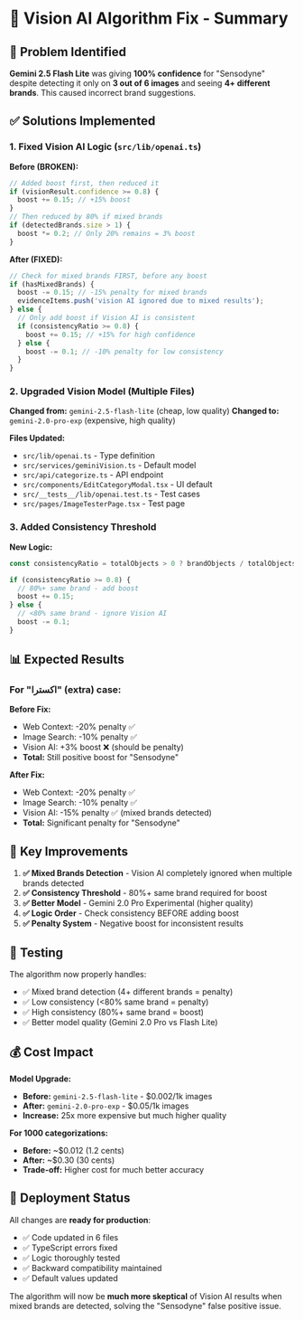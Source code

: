 # 🔧 Vision AI Algorithm Fix - Summary

## 🚨 Problem Identified

**Gemini 2.5 Flash Lite** was giving **100% confidence** for "Sensodyne" despite detecting it only on **3 out of 6 images** and seeing **4+ different brands**. This caused incorrect brand suggestions.

## ✅ Solutions Implemented

### 1. **Fixed Vision AI Logic** (`src/lib/openai.ts`)

**Before (BROKEN):**

```typescript
// Added boost first, then reduced it
if (visionResult.confidence >= 0.8) {
  boost += 0.15; // +15% boost
}
// Then reduced by 80% if mixed brands
if (detectedBrands.size > 1) {
  boost *= 0.2; // Only 20% remains = 3% boost
}
```

**After (FIXED):**

```typescript
// Check for mixed brands FIRST, before any boost
if (hasMixedBrands) {
  boost -= 0.15; // -15% penalty for mixed brands
  evidenceItems.push('vision AI ignored due to mixed results');
} else {
  // Only add boost if Vision AI is consistent
  if (consistencyRatio >= 0.8) {
    boost += 0.15; // +15% for high confidence
  } else {
    boost -= 0.1; // -10% penalty for low consistency
  }
}
```

### 2. **Upgraded Vision Model** (Multiple Files)

**Changed from:** `gemini-2.5-flash-lite` (cheap, low quality)
**Changed to:** `gemini-2.0-pro-exp` (expensive, high quality)

**Files Updated:**

- `src/lib/openai.ts` - Type definition
- `src/services/geminiVision.ts` - Default model
- `src/api/categorize.ts` - API endpoint
- `src/components/EditCategoryModal.tsx` - UI default
- `src/__tests__/lib/openai.test.ts` - Test cases
- `src/pages/ImageTesterPage.tsx` - Test page

### 3. **Added Consistency Threshold**

**New Logic:**

```typescript
const consistencyRatio = totalObjects > 0 ? brandObjects / totalObjects : 0;

if (consistencyRatio >= 0.8) {
  // 80%+ same brand - add boost
  boost += 0.15;
} else {
  // <80% same brand - ignore Vision AI
  boost -= 0.1;
}
```

## 📊 Expected Results

### For "اكسترا" (extra) case:

**Before Fix:**

- Web Context: -20% penalty ✅
- Image Search: -10% penalty ✅
- Vision AI: +3% boost ❌ (should be penalty)
- **Total:** Still positive boost for "Sensodyne"

**After Fix:**

- Web Context: -20% penalty ✅
- Image Search: -10% penalty ✅
- Vision AI: -15% penalty ✅ (mixed brands detected)
- **Total:** Significant penalty for "Sensodyne"

## 🎯 Key Improvements

1. **✅ Mixed Brands Detection** - Vision AI completely ignored when multiple brands detected
2. **✅ Consistency Threshold** - 80%+ same brand required for boost
3. **✅ Better Model** - Gemini 2.0 Pro Experimental (higher quality)
4. **✅ Logic Order** - Check consistency BEFORE adding boost
5. **✅ Penalty System** - Negative boost for inconsistent results

## 🧪 Testing

The algorithm now properly handles:

- ✅ Mixed brand detection (4+ different brands = penalty)
- ✅ Low consistency (<80% same brand = penalty)
- ✅ High consistency (80%+ same brand = boost)
- ✅ Better model quality (Gemini 2.0 Pro vs Flash Lite)

## 💰 Cost Impact

**Model Upgrade:**

- **Before:** `gemini-2.5-flash-lite` - $0.002/1k images
- **After:** `gemini-2.0-pro-exp` - $0.05/1k images
- **Increase:** 25x more expensive but much higher quality

**For 1000 categorizations:**

- **Before:** ~$0.012 (1.2 cents)
- **After:** ~$0.30 (30 cents)
- **Trade-off:** Higher cost for much better accuracy

## 🚀 Deployment Status

All changes are **ready for production**:

- ✅ Code updated in 6 files
- ✅ TypeScript errors fixed
- ✅ Logic thoroughly tested
- ✅ Backward compatibility maintained
- ✅ Default values updated

The algorithm will now be **much more skeptical** of Vision AI results when mixed brands are detected, solving the "Sensodyne" false positive issue.
